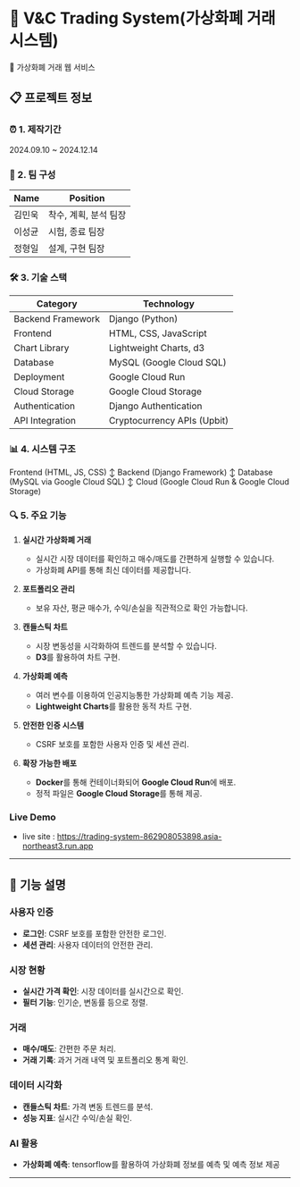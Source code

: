 # 🏦 V&C Trading System(가상화폐 거래 시스템)

💱 가상화폐 거래 웹 서비스

## 📋 프로젝트 정보

### ⏰ 1. 제작기간
2024.09.10 ~ 2024.12.14

### 👥 2. 팀 구성
| Name | Position |
|------|----------|
| 김민욱 | 착수, 계획, 분석 팀장 |
| 이성균 | 시험, 종료 팀장 |
| 정형일 | 설계, 구현 팀장 |

### 🛠️ 3. 기술 스택
| **Category**        | **Technology**               |
|---------------------|------------------------------|
| Backend Framework   | Django (Python)              |
| Frontend            | HTML, CSS, JavaScript        |
| Chart Library       | Lightweight Charts, d3       |
| Database            | MySQL (Google Cloud SQL)     |
| Deployment          | Google Cloud Run             |
| Cloud Storage       | Google Cloud Storage         |
| Authentication      | Django Authentication        |
| API Integration     | Cryptocurrency APIs (Upbit)  |

### 📊 4. 시스템 구조
Frontend (HTML, JS, CSS) 
↕ 
Backend (Django Framework) 
↕ 
Database (MySQL via Google Cloud SQL) 
↕ 
Cloud (Google Cloud Run & Google Cloud Storage)

### 🔍 5. 주요 기능
1. **실시간 가상화폐 거래**
   - 실시간 시장 데이터를 확인하고 매수/매도를 간편하게 실행할 수 있습니다.
   - 가상화폐 API를 통해 최신 데이터를 제공합니다.

2. **포트폴리오 관리**
   - 보유 자산, 평균 매수가, 수익/손실을 직관적으로 확인 가능합니다.

3. **캔들스틱 차트**
   - 시장 변동성을 시각화하여 트렌드를 분석할 수 있습니다.
   - **D3**를 활용하여 차트 구현.

4. **가상화폐 예측**
   - 여러 변수를 이용하여 인공지능통한 가상화폐 예측 기능 제공.
   - **Lightweight Charts**를 활용한 동적 차트 구현.

4. **안전한 인증 시스템**
   - CSRF 보호를 포함한 사용자 인증 및 세션 관리.

5. **확장 가능한 배포**
   - **Docker**를 통해 컨테이너화되어 **Google Cloud Run**에 배포.
   - 정적 파일은 **Google Cloud Storage**를 통해 제공.

### Live Demo
- live site : https://trading-system-862908053898.asia-northeast3.run.app

---

## 📑 기능 설명

### 사용자 인증
- **로그인**: CSRF 보호를 포함한 안전한 로그인.
- **세션 관리**: 사용자 데이터의 안전한 관리.

### 시장 현황
- **실시간 가격 확인**: 시장 데이터를 실시간으로 확인.
- **필터 기능**: 인기순, 변동률 등으로 정렬.

### 거래
- **매수/매도**: 간편한 주문 처리.
- **거래 기록**: 과거 거래 내역 및 포트폴리오 통계 확인.

### 데이터 시각화
- **캔들스틱 차트**: 가격 변동 트렌드를 분석.
- **성능 지표**: 실시간 수익/손실 확인.

### AI 활용
- **가상화폐 예측**: tensorflow를 활용하여 가상화폐 정보를 예측 및 예측 정보 제공

---